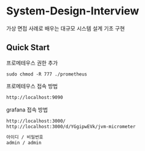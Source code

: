 # System-Design-Interview

가상 면접 사례로 배우는 대규모 시스템 설계 기초 구현

## Quick Start

프로메테우스 권한 추가

```shell
sudo chmod -R 777 ./prometheus
```

프로메테우스 접속 방법

```markdown
http://localhost:9090
```

grafana 접속 방법

```markdown
http://localhost:3000/
http://localhost:3000/d/YGgipwEVk/jvm-micrometer

아이디 / 비밀번호
admin / admin
```
